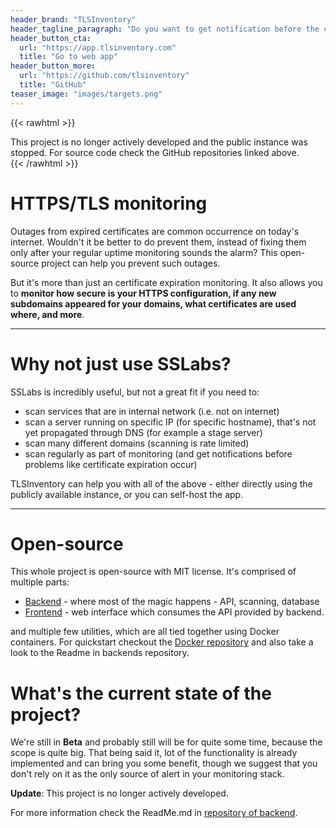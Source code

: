 ```yaml
---
header_brand: "TLSInventory"
header_tagline_paragraph: "Do you want to get notification before the certificates on you site expire? Monitor many domains and also automatically any new subdomains?"
header_button_cta:
  url: "https://app.tlsinventory.com"
  title: "Go to web app"
header_button_more:
  url: "https://github.com/tlsinventory"
  title: "GitHub"
teaser_image: "images/targets.png"
---
```


{{< rawhtml >}}
<div class="alert-warning">
  This project is no longer actively developed and the public instance was stopped. For source code check the GitHub repositories linked above.
</div>
{{< /rawhtml >}}

# HTTPS/TLS monitoring

Outages from expired certificates are common occurrence on today's internet. Wouldn't it be better to do prevent them, instead of fixing them only after your regular uptime monitoring sounds the alarm? This open-source project can help you prevent such outages.

But it's more than just an certificate expiration monitoring. It also allows you to **monitor how secure is your HTTPS configuration, if any new subdomains appeared for your domains, what certificates are used where, and more**.

---

# Why not just use SSLabs?

SSLabs is incredibly useful, but not a great fit if you need to:

- scan services that are in internal network (i.e. not on internet)
- scan a server running on specific IP (for specific hostname), that's not yet propagated through DNS (for example a stage server)
- scan many different domains (scanning is rate limited)
- scan regularly as part of monitoring (and get notifications before problems like certificate expiration occur)

TLSInventory can help you with all of the above - either directly using the publicly available instance, or you can self-host the app.

---

# Open-source 

This whole project is open-source with MIT license. It's comprised of multiple parts:

- [Backend](https://github.com/TLSInventory/backend) - where most of the magic happens - API, scanning, database
- [Frontend](https://github.com/TLSInventory/frontend) - web interface which consumes the API provided by backend.

and multiple few utilities, which are all tied together using Docker containers. For quickstart checkout the [Docker repository](https://github.com/TLSInventory/docker) and also take a look to the Readme in backends repository.

# What's the current state of the project?

We're still in **Beta** and probably still will be for quite some time, because the scope is quite big. That being said it, lot of the functionality is already implemented and can bring you some benefit, though we suggest that you don't rely on it as the only source of alert in your monitoring stack.

**Update**: This project is no longer actively developed.

For more information check the ReadMe.md in [repository of backend](https://github.com/TLSInventory/backend).
